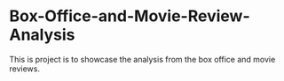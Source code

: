 # Box-Office-and-Movie-Review-Analysis
This is project is to showcase the analysis from the box office and movie reviews. 
